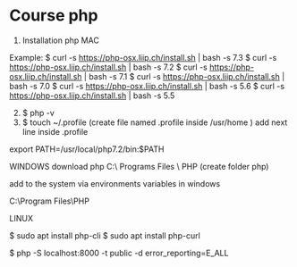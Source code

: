 # Course php 

1. Installation php 
MAC

Example:
$ curl -s https://php-osx.liip.ch/install.sh | bash -s 7.3
$ curl -s https://php-osx.liip.ch/install.sh | bash -s 7.2
$ curl -s https://php-osx.liip.ch/install.sh | bash -s 7.1
$ curl -s https://php-osx.liip.ch/install.sh | bash -s 7.0
$ curl -s https://php-osx.liip.ch/install.sh | bash -s 5.6
$ curl -s https://php-osx.liip.ch/install.sh | bash -s 5.5

2. $ php -v
3. $ touch ~/.profile (create file named .profile inside /usr/home )
add next line inside .profile 

export PATH=/usr/local/php7.2/bin:$PATH


WINDOWS
download php
C:\ Programs Files \ PHP (create folder php)

add to the system via environments variables in windows

C:\Program Files\PHP



LINUX

$ sudo apt install php-cli
$ sudo apt install php-curl





$ php -S localhost:8000 -t public -d error_reporting=E_ALL